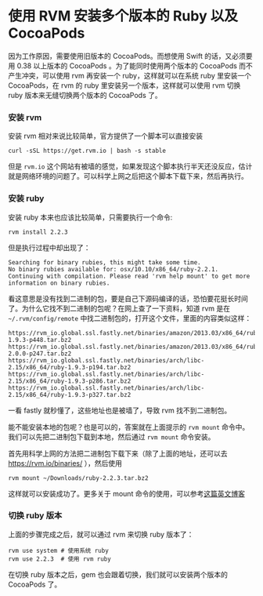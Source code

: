 使用 RVM 安装多个版本的 Ruby 以及 CocoaPods
=======================================

因为工作原因，需要使用旧版本的 CocoaPods。而想使用 Swift 的话，又必须要用 0.38 以上版本的 CocoaPods 。为了能同时使用两个版本的 CocoaPods 而不产生冲突，可以使用 rvm 再安装一个 ruby，这样就可以在系统 ruby 里安装一个 CocoaPods，在 rvm 的 ruby 里安装另一个版本，这样就可以使用 rvm 切换 ruby 版本来无缝切换两个版本的 CocoaPods 了。

### 安装 rvm

安装 rvm 相对来说比较简单，官方提供了一个脚本可以直接安装

    curl -sSL https://get.rvm.io | bash -s stable
    
但是 `rvm.io` 这个网站有被墙的感觉，如果发现这个脚本执行半天还没反应，估计就是网络环境的问题了。可以科学上网之后把这个脚本下载下来，然后再执行。

### 安装 ruby

安装 ruby 本来也应该比较简单，只需要执行一个命令:

    rvm install 2.2.3
    
但是执行过程中却出现了：

    Searching for binary rubies, this might take some time.
    No binary rubies available for: osx/10.10/x86_64/ruby-2.2.1.
    Continuing with compilation. Please read 'rvm help mount' to get more information on binary rubies.
    

看这意思是没有找到二进制的包，要是自己下源码编译的话，恐怕要花挺长时间了。为什么它找不到二进制的包呢？在网上查了一下资料，知道 rvm 是在 `~/.rvm/config/remote` 中找二进制包的，打开这个文件，里面的内容类似这样：

    https://rvm_io.global.ssl.fastly.net/binaries/amazon/2013.03/x86_64/ruby-1.9.3-p448.tar.bz2
	https://rvm_io.global.ssl.fastly.net/binaries/amazon/2013.03/x86_64/ruby-2.0.0-p247.tar.bz2
	https://rvm_io.global.ssl.fastly.net/binaries/arch/libc-2.15/x86_64/ruby-1.9.3-p194.tar.bz2
	https://rvm_io.global.ssl.fastly.net/binaries/arch/libc-2.15/x86_64/ruby-1.9.3-p286.tar.bz2
	https://rvm_io.global.ssl.fastly.net/binaries/arch/libc-2.15/x86_64/ruby-1.9.3-p327.tar.bz2
	
	
一看 fastly 就秒懂了，这些地址也是被墙了，导致 rvm 找不到二进制包。

能不能安装本地的包呢？也是可以的，答案就在上面提示的 `rvm mount` 命令中。我们可以先把二进制包下载到本地，然后通过 `rvm mount` 命令安装。

首先用科学上网的方法把二进制包下载下来（除了上面的地址，还可以去 https://rvm.io/binaries/ ），然后使用 

    rvm mount ~/Downloads/ruby-2.2.3.tar.bz2


这样就可以安装成功了。更多关于 mount 命令的使用，可以参考[这篇英文博客](http://syntaxi.net/2012/12/21/installing-binaries-in-rvm/)

### 切换 ruby 版本

上面的步骤完成之后，就可以通过 rvm 来切换 ruby 版本了：

    rvm use system # 使用系统 ruby
    rvm use 2.2.3  # 使用 rvm ruby
    
 在切换 ruby 版本之后，gem 也会跟着切换，我们就可以安装两个版本的 CocoaPods 了。
